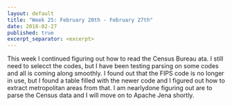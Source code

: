 ```yaml
---
layout: default
title: "Week 25: February 20th - February 27th"
date: 2018-02-27
published: true
excerpt_separator: <excerpt>
---
```

This week I continued figuring out how to read the Census Bureau ata. I still need to selecct the codes, but I have been testing parsing on some codes and all is coming along smoothly. I found out that the FIPS code is no longer in use, but I found a table filled with the newer code and I figured out how to extract metropolitan areas from that. I am nearlydone figuring out are to parse the Census data and I will move on to Apache Jena shortly.
